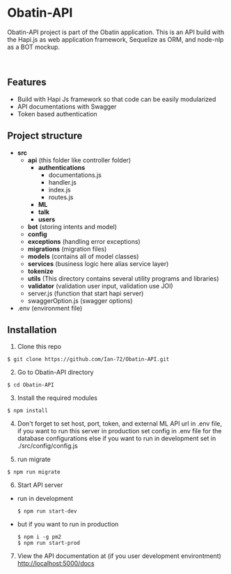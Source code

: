 # Obatin-API
Obatin-API project is part of the Obatin application. This is an API build with the Hapi.js as web application framework, Sequelize as ORM, and node-nlp as a BOT mockup.

&nbsp;

## Features
* Build with Hapi Js framework so that code can be easily modularized
* API documentations with Swagger
* Token based authentication

## Project structure 
* **src**
  * **api** (this folder like controller folder)
    * **authentications**
      * documentations.js
      * handler.js
      * index.js
      * routes.js
    * **ML**
    * **talk**
    * **users**
  * **bot** (storing intents and model)
  * **config**
  * **exceptions** (handling error exceptions)
  * **migrations** (migration files)
  * **models** (contains all of model classes)
  * **services** (business logic here alias service layer)
  * **tokenize** 
  * **utils** (This directory contains several utility programs and libraries)
  * **validator** (validation user input, validation use JOI)
  * server.js (function that start hapi server)
  * swaggerOption.js (swagger options)
* .env (environment file)

## Installation
1) Clone this repo
  ```
  $ git clone https://github.com/Ian-72/Obatin-API.git
  ```

2) Go to Obatin-API directory
  ```
  $ cd Obatin-API
  ```

3) Install the required modules
  ```
  $ npm install
  ```

4) Don't forget to set host, port, token, and external ML API url in .env file, if you want to run this server in production set config in .env file for the database configurations else if you want to run in development set in ./src/config/config.js

5) run migrate
  ```
  $ npm run migrate
  ```

6) Start API server
  * run in development
    ```
    $ npm run start-dev
    ```
  * but if you want to run in production
    ```
    $ npm i -g pm2
    $ npm run start-prod
    ```

7) View the API documentation at (if you user development environtment)
[http://localhost:5000/docs](http://localhost:5000/docs)
